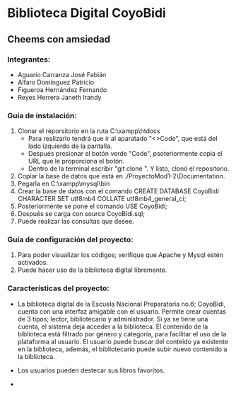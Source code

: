 # Biblioteca Digital CoyoBidi
## Cheems con amsiedad
### Integrantes:
  * Aguario Carranza José Fabián
  * Alfaro Domínguez Patricio
  * Figueroa Hernández Fernando
  * Reyes Herrera Janeth Irandy
  
  
    
### Guía de instalación: 
1. Clonar el reporsitorio en la ruta C:\xampp\htdocs
    * Para realizarlo tendrá que ir al aparatado "<>Code", que está del lado izquierdo de la pantalla.
    * Después presionar el botón  verde "Code", psoteriormente copia el URL que le proporciona el botón.
    * Dentro de la terminal escribir "git clone <URL>". Y listo, clonó el repositorio.
2. Copiar la base de datos que está en ./ProyectoMod1-2\Documentation.
3. Pegarla en C:\xampp\mysql\bin
4. Crear la base de datos con el comando CREATE DATABASE CoyoBidi CHARACTER SET utf8mb4 COLLATE utf8mb4_general_ci;
5. Posteriormente se pone el comando USE CoyoBidi;
6. Después se carga con source CoyoBidi.sql;
7. Puede realizar las consultas que desee.




### Guía de configuración del proyecto:
1. Para poder visualizar los códigos; verifique que Apache y Mysql estén activados.
2. Puede hacer uso de la biblioteca digital libremente.

### Características del proyecto:
* La biblioteca digital de la Escuela Nacional Preparatoria no.6; CoyoBidi, cuenta con una interfaz amigable con el usuario. Permite crear cuentas de 3 tipos; lector, bibliotecario y administrador. Si ya se tiene una cuenta, el sistema deja acceder a la biblioteca. El contenido de la biblioteca está filtrado por género y categoría, para facilitar el uso de la plataforma al usuario. El usuario puede buscar del conteido ya existente en la biblioteca, además, el bibliotecario puede subir nuevo contenido a la biblioteca.
   
* Los usuarios pueden destecar sus libros favoritos.
* 
